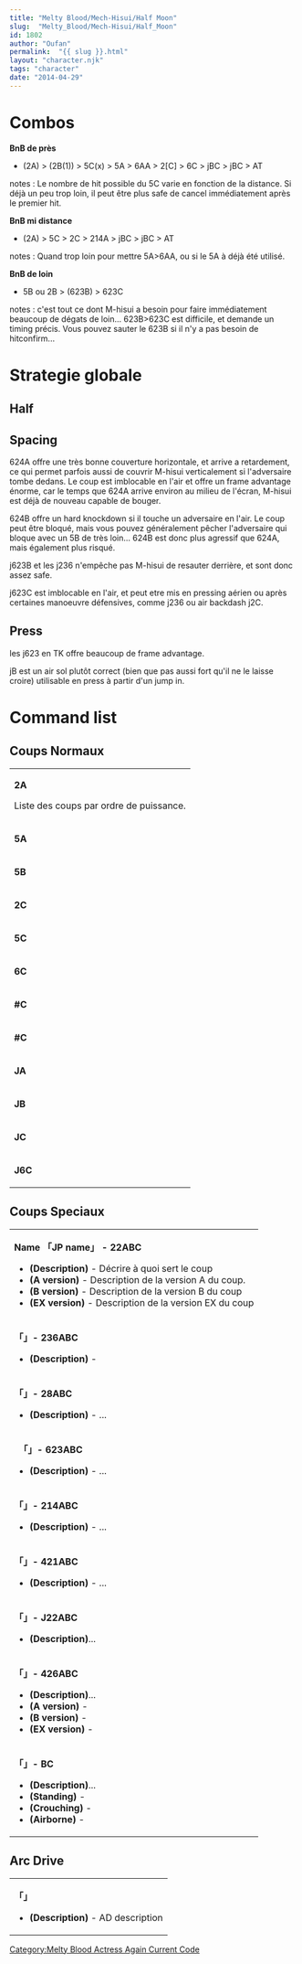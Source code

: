 ```yaml
---
title: "Melty Blood/Mech-Hisui/Half Moon"
slug:  "Melty_Blood/Mech-Hisui/Half_Moon"
id: 1802
author: "Oufan"
permalink:  "{{ slug }}.html"
layout: "character.njk"
tags: "character"
date: "2014-04-29"
---
```


# Combos

**BnB de près**

- (2A) \> (2B(1)) \> 5C(x) \> 5A \> 6AA \> 2\[C\] \> 6C \> jBC \> jBC \>
  AT

  
notes : Le nombre de hit possible du 5C varie en fonction de la
distance. Si déjà un peu trop loin, il peut être plus safe de cancel
immédiatement après le premier hit.

**BnB mi distance**

- (2A) \> 5C \> 2C \> 214A \> jBC \> jBC \> AT

  
notes : Quand trop loin pour mettre 5A\>6AA, ou si le 5A à déjà été
utilisé.

**BnB de loin**

- 5B ou 2B \> (623B) \> 623C

  
notes : c'est tout ce dont M-hisui a besoin pour faire immédiatement
beaucoup de dégats de loin... 623B\>623C est difficile, et demande un
timing précis. Vous pouvez sauter le 623B si il n'y a pas besoin de
hitconfirm...

# Strategie globale

## Half

## Spacing

624A offre une très bonne couverture horizontale, et arrive a
retardement, ce qui permet parfois aussi de couvrir M-hisui
verticalement si l'adversaire tombe dedans. Le coup est imblocable en
l'air et offre un frame advantage énorme, car le temps que 624A arrive
environ au milieu de l'écran, M-hisui est déjà de nouveau capable de
bouger.

624B offre un hard knockdown si il touche un adversaire en l'air. Le
coup peut être bloqué, mais vous pouvez généralement pêcher l'adversaire
qui bloque avec un 5B de très loin... 624B est donc plus agressif que
624A, mais également plus risqué.

j623B et les j236 n'empêche pas M-hisui de resauter derrière, et sont
donc assez safe.

j623C est imblocable en l'air, et peut etre mis en pressing aérien ou
après certaines manoeuvre défensives, comme j236 ou air backdash j2C.

## Press

les j623 en TK offre beaucoup de frame advantage.

jB est un air sol plutôt correct (bien que pas aussi fort qu'il ne le
laisse croire) utilisable en press à partir d'un jump in.

# Command list

## Coups Normaux

<table>
<tbody>
<tr class="odd">
<td><p><strong>2A</strong></p>
<p>Liste des coups par ordre de puissance.</p></td>
</tr>
<tr class="even">
<td><p><strong>5A</strong></p></td>
</tr>
<tr class="odd">
<td><p><strong>5B</strong></p></td>
</tr>
<tr class="even">
<td><p><strong>2C</strong></p></td>
</tr>
<tr class="odd">
<td><p><strong>5C</strong></p></td>
</tr>
<tr class="even">
<td><p><strong>6C</strong></p></td>
</tr>
<tr class="odd">
<td><p><strong>#C</strong></p></td>
</tr>
<tr class="even">
<td><p><strong>#C</strong></p></td>
</tr>
<tr class="odd">
<td><p><strong>JA</strong></p></td>
</tr>
<tr class="even">
<td><p><strong>JB</strong></p></td>
</tr>
<tr class="odd">
<td><p><strong>JC</strong></p></td>
</tr>
<tr class="even">
<td><p><strong>J6C</strong></p></td>
</tr>
</tbody>
</table>

## Coups Speciaux

<table>
<tbody>
<tr class="odd">
<td><p><strong>Name 「JP name」 - 22ABC</strong></p>
<ul>
<li><strong>(Description)</strong> - Décrire à quoi sert le coup</li>
<li><strong>(A version)</strong> - Description de la version A du
coup.</li>
<li><strong>(B version)</strong> - Description de la version B du
coup</li>
<li><strong>(EX version)</strong> - Description de la version EX du
coup</li>
</ul></td>
</tr>
<tr class="even">
<td><p><strong>「」- 236ABC</strong></p>
<ul>
<li><strong>(Description)</strong> -</li>
</ul></td>
</tr>
<tr class="odd">
<td><p><strong>「」- 28ABC</strong></p>
<ul>
<li><strong>(Description)</strong> - ...</li>
</ul></td>
</tr>
<tr class="even">
<td><p><strong>　「」- 623ABC</strong></p>
<ul>
<li><strong>(Description)</strong> - ...</li>
</ul></td>
</tr>
<tr class="odd">
<td><p><strong>「」- 214ABC</strong></p>
<ul>
<li><strong>(Description)</strong> - ...</li>
</ul></td>
</tr>
<tr class="even">
<td><p><strong>「」- 421ABC</strong></p>
<ul>
<li><strong>(Description)</strong> - ...</li>
</ul></td>
</tr>
<tr class="odd">
<td><p><strong>「」- J22ABC</strong></p>
<ul>
<li><strong>(Description)</strong>...</li>
</ul></td>
</tr>
<tr class="even">
<td><p><strong>「」- 426ABC</strong></p>
<ul>
<li><strong>(Description)</strong>...</li>
<li><strong>(A version)</strong> -</li>
<li><strong>(B version)</strong> -</li>
<li><strong>(EX version)</strong> -</li>
</ul></td>
</tr>
<tr class="odd">
<td><p><strong>「」- BC</strong></p>
<ul>
<li><strong>(Description)</strong>...</li>
<li><strong>(Standing)</strong> -</li>
<li><strong>(Crouching)</strong> -</li>
<li><strong>(Airborne)</strong> -</li>
</ul></td>
</tr>
</tbody>
</table>

## Arc Drive

<table>
<tbody>
<tr class="odd">
<td><p><strong>「」</strong></p>
<ul>
<li><strong>(Description)</strong> - AD description</li>
</ul></td>
</tr>
</tbody>
</table>

[Category:Melty Blood Actress Again Current
Code](Category:Melty_Blood_Actress_Again_Current_Code "wikilink")
